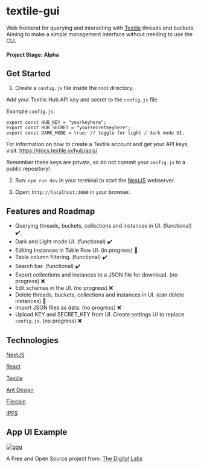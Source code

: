 # textile-gui
Web frontend for querying and interacting with [Textile](https://www.textile.io/) threads and buckets. Aiming to make a simple management interface without needing to use the CLI.

#### Project Stage: Alpha

## Get Started

1. Create a `config.js` file inside the root directory.

Add your Textile Hub API key and secret to the `config.js` file. 

Example `config.js`:
```
export const HUB_KEY = "yourkeyhere";
export const HUB_SECRET = "yoursecretkeyhere";
export const DARK_MODE = true; // toggle for light / dark mode UI.
```

For information on how to create a Textile account and get your API keys, visit: https://docs.textile.io/hub/apis/

Remember these keys are private, so do not commit your `config.js` to a public repository!

2. Run: `npm run dev` in your terminal to start the [NextJS](https://nextjs.org/) webserver.

3. Open: `http://localhost:3000` in your browser.

## Features and Roadmap

- Querying threads, buckets, collections and instances in UI. (functional) ✔️
- Dark and Light mode UI. (functional) ✔️
- Editing Instances in Table Row UI. (in progress) 🚧
- Table column filtering. (functional) ✔️
- Search bar. (functional) ✔️
- Export collections and instances to a JSON file for download. (no progress) ❌
- Edit schemas in the UI. (no progress) ❌
- Delete threads, buckets, collections and instances in UI. (can delete instances) 🚧
- Import JSON files as data. (no progress) ❌
- Upload KEY and SECRET_KEY from UI. Create settings UI to replace `config.js`. (no progress) ❌

## Technologies

[NextJS](https://nextjs.org/)

[React](https://reactjs.org/)

[Textile](https://www.textile.io/)

[Ant Design](https://ant.design/)

[Filecoin](https://filecoin.io/)

[IPFS](https://ipfs.io/)

## App UI Example

![ggg](https://user-images.githubusercontent.com/27584221/115983487-dc9bbe00-a590-11eb-85a0-19ae8340bf27.png)

A Free and Open Source project from: [The Digital Labs](https://github.com/the-digital-labs)

